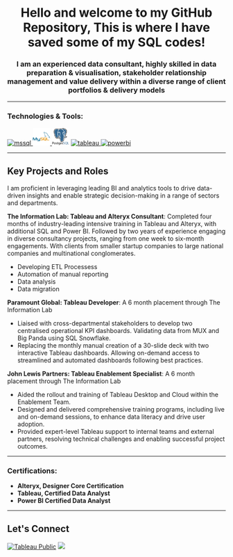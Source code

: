 
<h1 align="center">Hello and welcome to my GitHub Repository, This is where I have saved some of my SQL codes! </h1>
<h3 align="center">I am an experienced data consultant, highly skilled in data preparation & visualisation, stakeholder relationship management and value delivery within a diverse range of client portfolios & delivery models</h3>

---

<h3 align="left"> Technologies & Tools: </h1>
<p align="left"> 
  <a href="https://www.microsoft.com/en-us/sql-server" target="_blank" rel="noreferrer"> 
    <img src="https://www.svgrepo.com/show/303229/microsoft-sql-server-logo.svg" alt="mssql" width="40" height="40"/> 
  </a> 
  <a href="https://www.mysql.com/" target="_blank" rel="noreferrer"> 
    <img src="https://raw.githubusercontent.com/devicons/devicon/master/icons/mysql/mysql-original-wordmark.svg" alt="mysql" width="40" height="40"/> 
  <a href="https://www.postgresql.org" target="_blank" rel="noreferrer"> 
   </a> 
    <img src="https://raw.githubusercontent.com/devicons/devicon/master/icons/postgresql/postgresql-original-wordmark.svg" alt="postgresql" width="40" height="40"/> 
  </a> 
  <!-- Adding Tableau, PowerBI, Looker, Qlik -->
  <a href="https://www.tableau.com/" target="_blank" rel="noreferrer"> 
    <img src="https://img.icons8.com/?size=100&id=9Kvi1p1F0tUo&format=png&color=000000" alt="tableau" width="40" height="40"/> 
  </a> 
  <a href="https://powerbi.microsoft.com/" target="_blank" rel="noreferrer"> 
    <img src="https://img.icons8.com/?size=100&id=3sGOUDo9nJ4k&format=png&color=000000" alt="powerbi" width="40" height="40"/> 
  </a> 
</p>

---
## Key Projects and Roles

I am proficient in leveraging leading BI and analytics tools to drive data-driven insights and enable strategic decision-making in a range of sectors and departments.

**The Information Lab: Tableau and Alteryx Consultant**: 
Completed four months of industry-leading intensive training in Tableau and Alteryx, with additional SQL and Power BI. Followed by two years of experience engaging in diverse consultancy projects, ranging from one week to six-month engagements. With clients from smaller startup companies to large national companies and multinational conglomerates.
- Developing ETL Processess
- Automation of manual reporting 
- Data analysis
- Data migration 

  
**Paramount Global: Tableau Developer**: 
A 6 month placement through The Information Lab
- Liaised with cross-departmental stakeholders to develop two centralised operational KPI dashboards. Validating data from MUX and Big Panda using SQL Snowflake.
- Replacing the monthly manual creation of a 30-slide deck with two interactive Tableau dashboards. Allowing on-demand access to streamlined and automated dashboards following best practices.

  
**John Lewis Partners: Tableau Enablement Specialist**: 
A 6 month placement through The Information Lab
- Aided the rollout and training of Tableau Desktop and Cloud within the Enablement Team.
- Designed and delivered comprehensive training programs, including live and on-demand sessions, to enhance data literacy and drive user adoption.
- Provided expert-level Tableau support to internal teams and external partners, resolving technical challenges and enabling successful project outcomes.
  

---
### **Certifications**:
- **Alteryx, Designer Core Certification**
- **Tableau, Certified Data Analyst** 
- **Power BI Certified Data Analyst** 

---
## Let's Connect
<p align="left"> 
	<a href="https://public.tableau.com/app/profile/reuben.clayman/vizzes"><img src="https://img.icons8.com/?size=100&id=9Kvi1p1F0tUo&format=png&color=000000" alt="Tableau Public"/></a>
	<a href="https://www.linkedin.com/in/reuben-clayman-844260161/"><img src="https://img.icons8.com/?size=100&id=xuvGCOXi8Wyg&format=png&color=000000"/></a>
 

<!--
**ReubenClayman/ReubenClayman** is a ✨ _special_ ✨ repository because its `README.md` (this file) appears on your GitHub profile.

Here are some ideas to get you started:

- 🔭 I’m currently working on ...
- 🌱 I’m currently learning ...
- 👯 I’m looking to collaborate on ...
- 🤔 I’m looking for help with ...
- 💬 Ask me about ...
- 📫 How to reach me: ...
- 😄 Pronouns: ...
- ⚡ Fun fact: ...
-->
